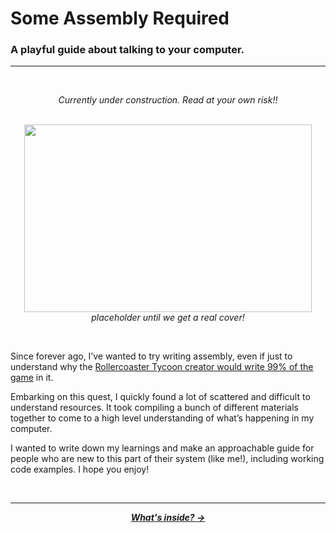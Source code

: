 # Some Assembly Required

### A playful guide about talking to your computer.

---

<br />

<p align="center">
  <em>Currently under construction. Read at your own risk!!</em>
</p>

<p align="center">
  <br />
  <img width="460" height="300" src="https://merriam-webster.com/assets/mw/images/article/art-wap-landing-mp-lg/reading-dictionary-2144-589c2a14cd49b0f704f41cfd9ee51ba4@1x.jpg">
  <br />
  <span>
    <em>placeholder until we get a real cover!</em>
  </span>
</p>
<br />

Since forever ago, I’ve wanted to try writing assembly, even if just to understand why the [Rollercoaster Tycoon creator would write 99% of the game](https://en.wikipedia.org/wiki/RollerCoaster_Tycoon_(video_game)#:~:text=Sawyer%20wrote%2099%25%20of%20the,%2C%20rendering%2C%20and%20paint%20programs.) in it.

Embarking on this quest, I quickly found a lot of scattered and difficult to understand resources. It took compiling a bunch of different materials together to come to a high level understanding of what’s happening in my computer.

I wanted to write down my learnings and make an approachable guide for people who are new to this part of their system (like me!), including working code examples. I hope you enjoy!

<br />

---

<p align="center">
  <em>
    <b>
      <a href="/guide/table-of-contents.md">
        What's inside? →
      </a>
    </b>
  </em>
</p>